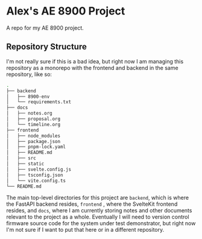 # Alex's AE 8900 Project

A repo for my AE 8900 project.

## Repository Structure

I'm not really sure if this is a bad idea, but right now I am managing this repository as a monorepo
with the frontend and backend in the same repository, like so:

```bash
.
├── backend
│   ├── 8900-env
│   └── requirements.txt
├── docs
│   ├── notes.org
│   ├── proposal.org
│   └── timeline.org
├── frontend
│   ├── node_modules
│   ├── package.json
│   ├── pnpm-lock.yaml
│   ├── README.md
│   ├── src
│   ├── static
│   ├── svelte.config.js
│   ├── tsconfig.json
│   └── vite.config.ts
└── README.md
```

The main top-level directories for this project are `backend`, which is where the FastAPI backend
resides, `frontend` , where the SvelteKit frontend resides, and `docs`, where I am currently storing
notes and other documents relevant to the project as a whole. Eventually I will need to version
control firmware source code for the system under test demonstrator, but right now I'm not sure if I
want to put that here or in a different repository.
